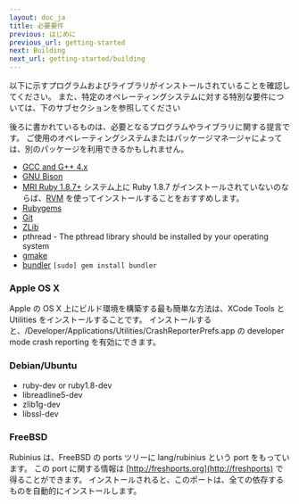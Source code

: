 ```yaml
---
layout: doc_ja
title: 必要要件
previous: はじめに
previous_url: getting-started
next: Building
next_url: getting-started/building
---
```


以下に示すプログラムおよびライブラリがインストールされていることを確認してください。
また、特定のオペレーティングシステムに対する特別な要件については、下のサブセクションを参照してください

後ろに書かれているものは、必要となるプログラムやライブラリに関する提言です。
ご使用のオペレーティングシステムまたはパッケージマネージャによっては、別のパッケージを利用できるかもしれません。

  * [GCC and G++ 4.x](http://gcc.gnu.org/)
  * [GNU Bison](http://www.gnu.org/software/bison/)
  * [MRI Ruby 1.8.7+](http://www.ruby-lang.org/)
    システム上に Ruby 1.8.7 がインストールされていないのならば、[RVM](https://rvm.beginrescueend.com/)
    を使ってインストールすることをおすすめします。
  * [Rubygems](http://www.rubygems.org/)
  * [Git](http://git.or.cz/)
  * [ZLib](http://www.zlib.net/)
  * pthread - The pthread library should be installed by your operating system
  * [gmake](http://savannah.gnu.org/projects/make/)
  * [bundler](http://bundler.io/) `[sudo] gem install bundler`


### Apple OS X

Apple の OS X 上にビルド環境を構築する最も簡単な方法は、XCode Tools と 
Utilities をインストールすることです。
インストールすると、/Developer/Applications/Utilities/CrashReporterPrefs.app の 
developer mode crash reporting を有効にできます。


### Debian/Ubuntu

  * ruby-dev or ruby1.8-dev
  * libreadline5-dev
  * zlib1g-dev
  * libssl-dev


### FreeBSD

Rubinius は、FreeBSD の ports ツリーに lang/rubinius という port をもっています。
この port に関する情報は [http://freshports.org](http://freshports) で得ることができます。
インストールされると、このポートは、全ての依存するものを自動的にインストールします。
